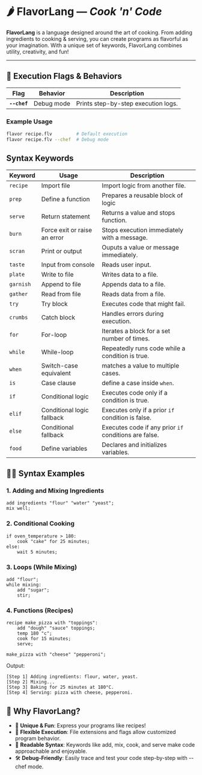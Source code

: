 # 🌶️ **FlavorLang** &mdash; _Cook 'n' Code_

**FlavorLang** is a language designed around the art of cooking. From adding ingredients to cooking & serving, you can create programs as flavorful as your imagination. With a unique set of keywords, FlavorLang combines utility, creativity, and fun!

---

## 🚀 **Execution Flags & Behaviors**

| **Flag**     | **Behavior** | **Description**                     |
| ------------ | ------------ | ----------------------------------- |
| **`--chef`** | Debug mode   | Prints step-by-step execution logs. |

<!-- | **`--cook`**  | Optimized execution | Focuses on performance.             |
| **`--taste`** | Interactive mode    | Opens a REPL shell.                 | -->

### Example Usage

```bash
flavor recipe.flv         # Default execution
flavor recipe.flv --chef  # Debug mode
```

<!-- flavor recipe.flv --cook   # Optimized run
flavor recipe.flv --taste  # Interactive mode -->

## Syntax Keywords

| Keyword   | Usage                        | Description                                           |
| --------- | ---------------------------- | ----------------------------------------------------- |
| `recipe`  | Import file                  | Import logic from another file.                       |
| `prep`    | Define a function            | Prepares a reusable block of logic                    |
| `serve`   | Return statement             | Returns a value and stops function.                   |
| `burn`    | Force exit or raise an error | Stops execution immediately with a message.           |
| `scran`   | Print or output              | Ouputs a value or message immediately.                |
| `taste`   | Input from console           | Reads user input.                                     |
| `plate`   | Write to file                | Writes data to a file.                                |
| `garnish` | Append to file               | Appends data to a file.                               |
| `gather`  | Read from file               | Reads data from a file.                               |
| `try`     | Try block                    | Executes code that might fail.                        |
| `crumbs`  | Catch block                  | Handles errors during execution.                      |
| `for`     | For-loop                     | Iterates a block for a set number of times.           |
| `while`   | While-loop                   | Repeatedly runs code while a condition is true.       |
| `when`    | Switch-case equivalent       | matches a value to multiple cases.                    |
| `is`      | Case clause                  | define a case inside `when`.                          |
| `if`      | Conditional logic            | Executes code only if a condition is true.            |
| `elif`    | Conditional logic fallback   | Executes only if a prior `if` condition is false.     |
| `else`    | Conditional fallback         | Executes code if any prior `if` conditions are false. |
| `food`    | Define variables             | Declares and initializes variables.                   |

## 🧑‍🍳 Syntax Examples

### 1. Adding and Mixing Ingredients

```
add ingredients "flour" "water" "yeast";
mix well;
```

### 2. Conditional Cooking

```
if oven_temperature > 180:
    cook "cake" for 25 minutes;
else:
    wait 5 minutes;
```

### 3. Loops (While Mixing)

```
add "flour";
while mixing:
    add "sugar";
    stir;
```

### 4. Functions (Recipes)

```
recipe make_pizza with "toppings":
    add "dough" "sauce" toppings;
    temp 180 "c";
    cook for 15 minutes;
    serve;

make_pizza with "cheese" "pepperoni";
```

Output:

```
[Step 1] Adding ingredients: flour, water, yeast.
[Step 2] Mixing...
[Step 3] Baking for 25 minutes at 180°C.
[Step 4] Serving: pizza with cheese, pepperoni.
```

## 🌟 Why FlavorLang?

- 🍴 **Unique & Fun**:
  Express your programs like recipes!
- 🔄 **Flexible Execution**:
  File extensions and flags allow customized program behavior.
- 🧩 **Readable Syntax**:
  Keywords like add, mix, cook, and serve make code approachable and enjoyable.
- 🛠️ **Debug-Friendly**:
  Easily trace and test your code step-by-step with --chef mode.
